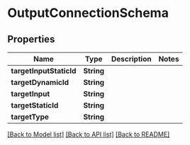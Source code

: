 # OutputConnectionSchema

## Properties
Name | Type | Description | Notes
------------ | ------------- | ------------- | -------------
**targetInputStaticId** | **String** |  | 
**targetDynamicId** | **String** |  | 
**targetInput** | **String** |  | 
**targetStaticId** | **String** |  | 
**targetType** | **String** |  | 

[[Back to Model list]](../README.md#documentation-for-models) [[Back to API list]](../README.md#documentation-for-api-endpoints) [[Back to README]](../README.md)


